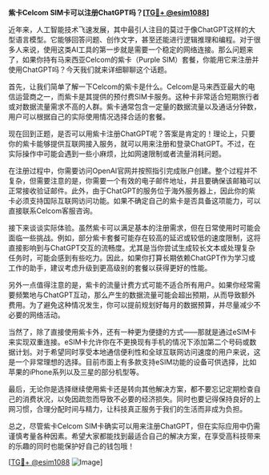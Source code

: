**紫卡Celcom SIM卡可以注册ChatGPT吗？[[TG💪+ @esim1088](https://t.me/s/esim1088)]**

近年来，人工智能技术飞速发展，其中最引人注目的莫过于像ChatGPT这样的大型语言模型。它能够回答问题、创作文字，甚至还能进行逻辑推理和编程。对于很多人来说，使用这类AI工具的第一步就是需要一个稳定的网络连接。那么问题来了，如果你持有马来西亚Celcom的紫卡（Purple SIM）套餐，你能用它来注册并使用ChatGPT吗？今天我们就来详细聊聊这个话题。

首先，让我们简单了解一下Celcom的紫卡是什么。Celcom是马来西亚最大的电信运营商之一，而紫卡是其提供的预付费SIM卡服务。这种卡非常适合短期旅行者或对数据流量需求不高的人群。紫卡通常包含一定量的数据流量以及通话分钟数，用户可以根据自己的实际使用情况选择合适的套餐。

现在回到正题，是否可以用紫卡注册ChatGPT呢？答案是肯定的！理论上，只要你的紫卡能够提供互联网接入服务，就可以用来注册和登录ChatGPT。不过，在实际操作中可能会遇到一些小麻烦，比如网速限制或者流量消耗问题。

在注册过程中，你需要访问OpenAI官网并按照指引完成账户创建。整个过程并不复杂，但需要注意的是，你需要一个有效的电子邮件地址，并且要确保该邮箱可以正常接收验证邮件。此外，由于ChatGPT的服务位于海外服务器上，因此你的紫卡必须支持国际互联网访问功能。如果不确定自己的紫卡是否具备这项能力，可以直接联系Celcom客服咨询。

接下来谈谈实际体验。虽然紫卡可以满足基本的注册需求，但在日常使用时可能会面临一些挑战。例如，部分紫卡套餐可能存在较高的延迟或较低的速度限制，这将直接影响到与ChatGPT交互的流畅度。尤其是当你尝试生成较长文本或处理复杂任务时，可能会感到有些吃力。因此，如果你打算长期依赖ChatGPT作为学习或工作的助手，建议考虑升级到更高级别的套餐以获得更好的性能。

另外一点值得注意的是，紫卡的流量计费方式可能不适合所有用户。如果你经常需要频繁地与ChatGPT互动，那么产生的数据流量可能会超出预期，从而导致额外费用。为了避免这种情况发生，你可以提前规划好每月的数据预算，并尽量减少不必要的网络活动。

当然了，除了直接使用紫卡外，还有一种更为便捷的方式——那就是通过eSIM卡来实现双重连接。eSIM卡允许你在不更换现有手机的情况下添加第二个号码或数据计划。对于希望同时享受本地通信便利性和全球互联网访问速度的用户来说，这是一个非常理想的选择。目前市面上有多款支持eSIM功能的设备可供选择，比如苹果的iPhone系列以及三星的部分机型等。

最后，无论你是选择继续使用紫卡还是转向其他解决方案，都不要忘记定期检查自己的消费状况，以免因疏忽而导致不必要的经济损失。同时也要记得保持良好的上网习惯，合理分配时间与精力，让科技真正服务于我们的生活而非成为负担。

总之，尽管紫卡Celcom SIM卡确实可以用来注册ChatGPT，但在实际应用中仍需谨慎考量各种因素。希望大家都能找到最适合自己的解决方案，在享受高科技带来的乐趣的同时也能保护好自己的钱包哦！

[[TG💪+ @esim1088](https://t.me/s/esim1088) ![Image](https://i.postimg.cc/4NQfJmqS/Snipaste-2025-05-13-00-14-12.png)]